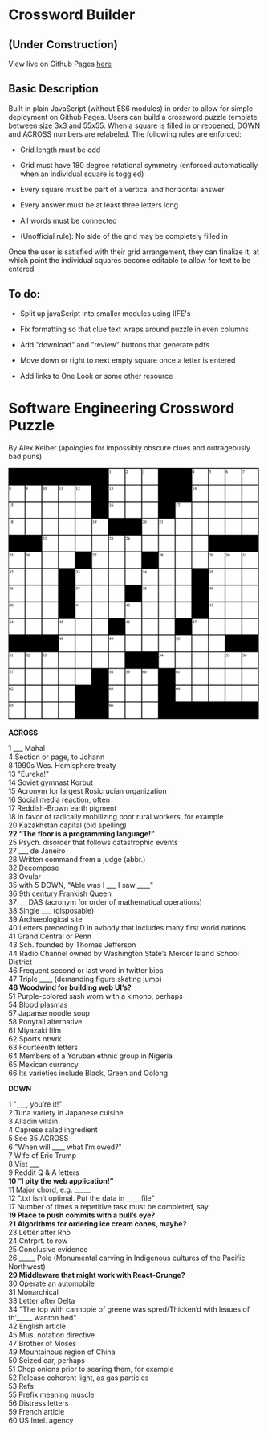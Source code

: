 # Crossword Builder 
## (Under Construction)

View live on Github Pages [here](https://zalmankelber.github.io/Crossword-Tool/)

## Basic Description

Built in plain JavaScript (without ES6 modules) in order to allow for simple deployment on Github Pages.  Users can build a crossword puzzle template between size 3x3 and 55x55.  When a square is filled in or reopened, DOWN and ACROSS numbers are relabeled.  The following rules are enforced:

* Grid length must be odd

* Grid must have 180 degree rotational symmetry (enforced automatically when an individual square is toggled)

* Every square must be part of a vertical and horizontal answer

* Every answer must be at least three letters long

* All words must be connected 

* (Unofficial rule): No side of the grid may be completely filled in 

Once the user is satisfied with their grid arrangement, they can finalize it, at which point the individual squares become editable to allow for text to be entered

## To do:

* Split up javaScript into smaller modules using IIFE's

* Fix formatting so that clue text wraps around puzzle in even columns

* Add "download" and "review" buttons that generate pdfs

* Move down or right to next empty square once a letter is entered

* Add links to One Look or some other resource

# Software Engineering Crossword Puzzle

By Alex Kelber (apologies for impossibly obscure clues and outrageously bad puns)

![crossword template](SoftwareDevelopmentCrossword.png) 

**ACROSS**   
 
1 \_\_\_ Mahal  
4 Section or page, to Johann   
8 1990s Wes. Hemisphere treaty   
13 "Eureka!"     
14 Soviet gymnast Korbut   
15 Acronym for largest Rosicrucian organization    
16 Social media reaction, often   
17 Reddish-Brown earth pigment   
18 In favor of radically mobilizing poor rural workers, for example   
20 Kazakhstan capital (old spelling)    
**22 “The floor is a programming language!”**  
25 Psych. disorder that follows catastrophic events   
27 \_\_\_ de Janeiro   
28 Written command from a judge (abbr.)   
32 Decompose   
33 Ovular   
35 with 5 DOWN, "Able was I \_\_\_ I saw \_\_\_\_"   
36 9th century Frankish Queen   
37 \_\_\_DAS (acronym for order of mathematical operations)  
38 Single \_\_\_ (disposable)  
39 Archaeological site   
40 Letters preceding D in avbody that includes many first world nations   
41 Grand Central or Penn     
43 Sch. founded by Thomas Jefferson    
44 Radio Channel owned by Washington State’s Mercer Island School District   
46 Frequent second or last word in twitter bios   
47 Triple \_\_\_\_ (demanding figure skating jump)  
**48 Woodwind for building web UI’s?**  
51 Purple-colored sash worn with a kimono, perhaps   
54 Blood plasmas   
57 Japanse noodle soup   
58 Ponytail alternative   
61 Miyazaki film   
62 Sports ntwrk.   
63 Fourteenth letters   
64 Members of a Yoruban ethnic group in Nigeria   
65 Mexican currency   
66 Its varieties include Black, Green and Oolong   
   
**DOWN**   
   
1 "\_\_\_\, you’re it!"  
2 Tuna variety in Japanese cuisine   
3 Alladin villain   
4 Caprese salad ingredient    
5 See 35 ACROSS   
6 "When will \_\_\_\_ what I’m owed?"   
7 Wife of Eric Trump   
8 Viet \_\_\_  
9 Reddit Q & A letters   
**10 “I pity the web application!”**  
11 Major chord, e.g. \_\_\_\_\_  
12 ".txt isn’t optimal.  Put the data in \_\_\_\_ file"   
17 Number of times a repetitive task must be completed, say   
**19 Place to push commits with a bull’s eye?**  
**21 Algorithms for ordering ice cream cones, maybe?**   
23 Letter after Rho   
24 Cntrprt. to row   
25 Conclusive evidence   
26 \_\_\_\_\_ Pole (Monumental carving in Indigenous cultures of the Pacific Northwest)  
**29 Middleware that might work with React-Grunge?**  
30 Operate an automobile   
31 Monarchical    
33 Letter after Delta   
34 "The top with cannopie of greene was spred/Thicken’d with leaues of th’\_\_\_\_\_ wanton hed"  
42 English article   
45 Mus. notation directive     
47 Brother of Moses     
49 Mountainous region of China    
50 Seized car, perhaps   
51 Chop onions prior to searing them, for example   
52 Release coherent light, as gas particles   
53 Refs   
55 Prefix meaning muscle   
56 Distress letters   
59 French article   
60 US Intel. agency   